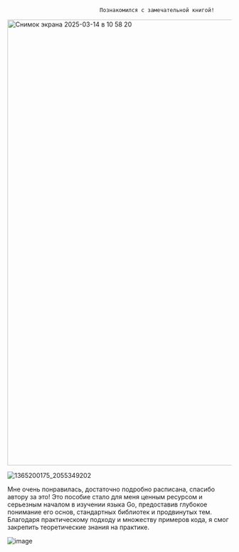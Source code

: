                                  Познакомился с замечательной книгой!
<img width="1000" lenght="200" alt="Снимок экрана 2025-03-14 в 10 58 20" src="https://github.com/user-attachments/assets/b6a36958-d34f-463e-b604-babce5c45c5e" />

![1365200175_2055349202](https://github.com/user-attachments/assets/0fca6c6b-d1db-40ce-92d9-36bc33f4ce7a)

Мне очень понравилась, достаточно подробно расписана, спасибо автору за это!
Это пособие стало для меня ценным ресурсом и серьезным началом в изучении языка Go, предоставив глубокое понимание его основ, стандартных библиотек и продвинутых тем.
Благодаря практическому подходу и множеству примеров кода, я смог закрепить теоретические знания на практике. 


![image](https://github.com/user-attachments/assets/f0f65ecd-ed93-454d-9f9c-29c85af623c0) 
